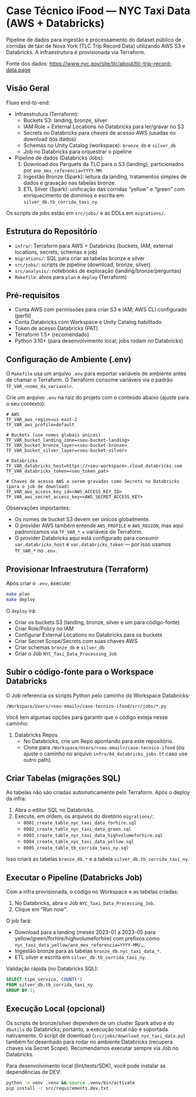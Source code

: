 # Case Técnico iFood — NYC Taxi Data (AWS + Databricks)

Pipeline de dados para ingestão e processamento do dataset público de corridas de táxi de Nova York (TLC Trip Record Data) utilizando AWS S3 e Databricks. A infraestrutura é provisionada via Terraform.

Fonte dos dados: https://www.nyc.gov/site/tlc/about/tlc-trip-record-data.page

## Visão Geral

Fluxo end-to-end:

- Infraestrutura (Terraform):
	- Buckets S3: landing, bronze, silver
	- IAM Role + External Locations no Databricks para ler/gravar no S3
	- Secrets no Databricks para chaves de acesso AWS (usadas no download dos dados)
	- Schemas no Unity Catalog (workspace): `bronze_db` e `silver_db`
	- Job no Databricks para orquestrar o pipeline
- Pipeline de dados (Databricks Jobs):
	1) Download dos Parquets da TLC para o S3 (landing), particionados por `ano_mes_referencia=YYYY-MM`.
	2) Ingestão Bronze (Spark): leitura da landing, tratamentos simples de dados e gravação nas tabelas bronze.
	3) ETL Silver (Spark): unificação das corridas “yellow” e “green” com enriquecimento de domínios e escrita em `silver_db.tb_corrida_taxi_ny`.

Os scripts de jobs estão em `src/jobs/` e as DDLs em `migrations/`.

## Estrutura do Repositório

- `infra/`: Terraform para AWS + Databricks (buckets, IAM, external locations, secrets, schemas e job)
- `migrations/`: SQL para criar as tabelas bronze e silver
- `src/jobs/`: scripts de pipeline (download, bronze, silver)
- `src/analysis/`: notebooks de exploração (landing/bronze/perguntas)
- `Makefile`: alvos para `plan` e `deploy` (Terraform)

## Pré-requisitos

- Conta AWS com permissões para criar S3 e IAM; AWS CLI configurado (perfil)
- Conta Databricks com Workspace e Unity Catalog habilitado
- Token de acesso Databricks (PAT)
- Terraform 1.5+ (recomendado)
- Python 3.10+ (para desenvolvimento local; jobs rodam no Databricks)

## Configuração de Ambiente (.env)

O `Makefile` usa um arquivo `.env` para exportar variáveis de ambiente antes de chamar o Terraform. O Terraform consome variáveis via o padrão `TF_VAR_<nome_da_variavel>`.

Crie um arquivo `.env` na raiz do projeto com o conteúdo abaixo (ajuste para o seu contexto):

```
# AWS
TF_VAR_aws_region=us-east-2
TF_VAR_aws_profile=default

# Buckets (use nomes globais únicos)
TF_VAR_bucket_landing_zone=<seu-bucket-landing>
TF_VAR_bucket_bronze_layer=<seu-bucket-bronze>
TF_VAR_bucket_silver_layer=<seu-bucket-silver>

# Databricks
TF_VAR_databricks_host=https://<seu-workspace>.cloud.databricks.com
TF_VAR_databricks_token=<seu_token_pat>

# Chaves de acesso AWS a serem gravadas como Secrets no Databricks (para o job de download)
TF_VAR_aws_access_key_id=<AWS_ACCESS_KEY_ID>
TF_VAR_aws_secret_access_key=<AWS_SECRET_ACCESS_KEY>
```

Observações importantes:

- Os nomes de bucket S3 devem ser únicos globalmente.
- O provider AWS também entende `AWS_PROFILE` e `AWS_REGION`, mas aqui padronizamos via `TF_VAR_*` + variáveis do Terraform.
- O provider Databricks aqui está configurado para consumir `var.databricks_host` e `var.databricks_token` — por isso usamos `TF_VAR_*` no `.env`.

## Provisionar Infraestrutura (Terraform)

Após criar o `.env`, execute:

```bash
make plan
make deploy
```

O `deploy` irá:

- Criar os buckets S3 (landing, bronze, silver e um para código-fonte)
- Criar Role/Policy no IAM
- Configurar External Locations no Databricks para os buckets
- Criar Secret Scope/Secrets com suas chaves AWS
- Criar schemas `bronze_db` e `silver_db`
- Criar o Job `NYC_Taxi_Data_Processing_Job`

## Subir o código-fonte para o Workspace Databricks

O Job referencia os scripts Python pelo caminho do Workspace Databricks:

```
/Workspace/Users/<seu-email>/case-tecnico-ifood/src/jobs/*.py
```

Você tem algumas opções para garantir que o código esteja nesse caminho:

1) Databricks Repos
	 - No Databricks, crie um Repo apontando para este repositório.
	 - Clone para `/Workspace/Users/<seu-email>/case-tecnico-ifood` (ou ajuste o caminho no arquivo `infra/04_databricks_jobs.tf` caso use outro path).


## Criar Tabelas (migrações SQL)

As tabelas não são criadas automaticamente pelo Terraform. Após o deploy da infra:

1) Abra o editor SQL no Databricks.
2) Execute, em ordem, os arquivos do diretório `migrations/`:
	 - `0001_create_table_nyc_taxi_data_forhire.sql`
	 - `0002_create_table_nyc_taxi_data_green.sql`
	 - `0003_create_table_nyc_taxi_data_highvolumeforhire.sql`
	 - `0004_create_table_nyc_taxi_data_yellow.sql`
	 - `0005_create_table_tb_corrida_taxi_ny.sql`

Isso criará as tabelas `bronze_db.*` e a tabela `silver_db.tb_corrida_taxi_ny`.

## Executar o Pipeline (Databricks Job)

Com a infra provisionada, o código no Workspace e as tabelas criadas:

1) No Databricks, abra o Job `NYC_Taxi_Data_Processing_Job`.
2) Clique em “Run now”.

O job fará:

- Download para a landing (meses 2023-01 a 2023-05 para yellow/green/forhire/highvolumeforhire) com prefixos como `nyc_taxi_data_yellow/ano_mes_referencia=YYYY-MM/…`.
- Ingestão bronze para as tabelas `bronze_db.nyc_taxi_data_*`.
- ETL silver e escrita em `silver_db.tb_corrida_taxi_ny`.

Validação rápida (no Databricks SQL):

```sql
SELECT tipo_servico, COUNT(*)
FROM silver_db.tb_corrida_taxi_ny
GROUP BY 1;
```

## Execução Local (opcional)

Os scripts de bronze/silver dependem de um cluster Spark ativo e do `dbutils` do Databricks; portanto, a execução local não é suportada nativamente. O script de download (`src/jobs/download_nyc_taxi_data.py`) também foi desenhado para rodar no ambiente Databricks (recupera chaves via Secret Scope). Recomendamos executar sempre via Job no Databricks.

Para desenvolvimento local (lint/tests/SDK), você pode instalar as dependências de DEV:

```bash
python -m venv .venv && source .venv/bin/activate
pip install -r src/requirements.dev.txt
```